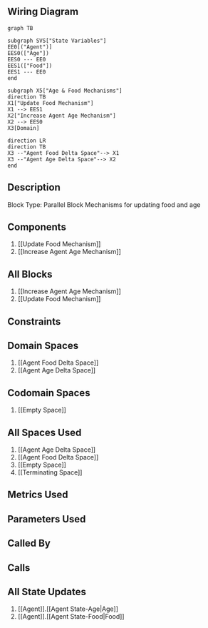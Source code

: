## Wiring Diagram

```mermaid
graph TB

subgraph SVS["State Variables"]
EE0[("Agent")]
EES0(["Age"])
EES0 --- EE0
EES1(["Food"])
EES1 --- EE0
end

subgraph X5["Age & Food Mechanisms"]
direction TB
X1["Update Food Mechanism"]
X1 --> EES1
X2["Increase Agent Age Mechanism"]
X2 --> EES0
X3[Domain]

direction LR
direction TB
X3 --"Agent Food Delta Space"--> X1
X3 --"Agent Age Delta Space"--> X2
end
```

## Description

Block Type: Parallel Block
Mechanisms for updating food and age
## Components
1. [[Update Food Mechanism]]
2. [[Increase Agent Age Mechanism]]

## All Blocks
1. [[Increase Agent Age Mechanism]]
2. [[Update Food Mechanism]]

## Constraints

## Domain Spaces
1. [[Agent Food Delta Space]]
2. [[Agent Age Delta Space]]

## Codomain Spaces
1. [[Empty Space]]

## All Spaces Used
1. [[Agent Age Delta Space]]
2. [[Agent Food Delta Space]]
3. [[Empty Space]]
4. [[Terminating Space]]

## Metrics Used

## Parameters Used

## Called By

## Calls

## All State Updates
1. [[Agent]].[[Agent State-Age|Age]]
2. [[Agent]].[[Agent State-Food|Food]]

